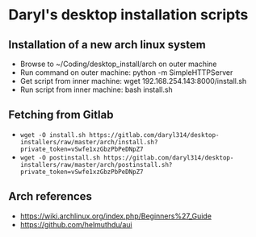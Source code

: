 # Daryl's desktop installation scripts

## Installation of a new arch linux system

* Browse to ~/Coding/desktop_install/arch on outer machine
* Run command on outer machine: python -m SimpleHTTPServer
* Get script from inner machine: wget 192.168.254.143:8000/install.sh
* Run script from inner machine: bash install.sh

## Fetching from Gitlab

* ```wget -O install.sh https://gitlab.com/daryl314/desktop-installers/raw/master/arch/install.sh?private_token=vSwfe1xzGbzPbPeDNpZ7```
* ```wget -O postinstall.sh https://gitlab.com/daryl314/desktop-installers/raw/master/arch/postinstall.sh?private_token=vSwfe1xzGbzPbPeDNpZ7```

## Arch references

* https://wiki.archlinux.org/index.php/Beginners%27_Guide
* https://github.com/helmuthdu/aui
